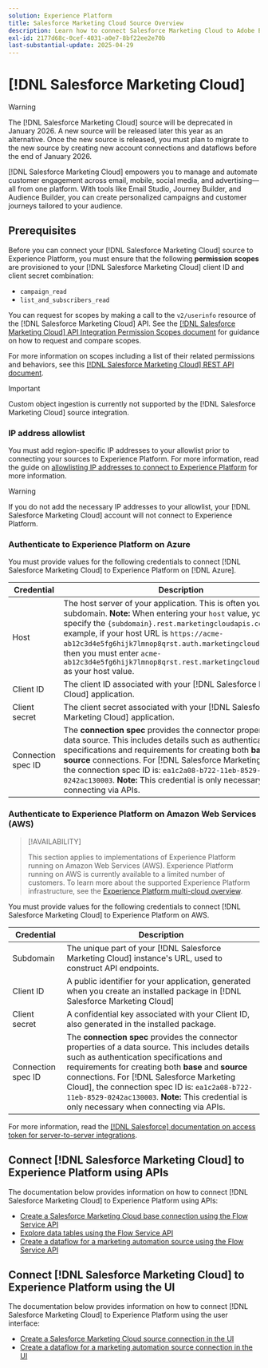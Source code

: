 ```yaml
---
solution: Experience Platform
title: Salesforce Marketing Cloud Source Overview
description: Learn how to connect Salesforce Marketing Cloud to Adobe Experience Platform using APIs or the user interface.
exl-id: 2177d68c-0cef-4031-a0e7-8bf22ee2e70b
last-substantial-update: 2025-04-29
---
```

# [!DNL Salesforce Marketing Cloud]

>[!WARNING]
>
>The [!DNL Salesforce Marketing Cloud] source will be deprecated in January 2026. A new source will be released later this year as an alternative. Once the new source is released, you must plan to migrate to the new source by creating new account connections and dataflows before the end of January 2026.

[!DNL Salesforce Marketing Cloud] empowers you to manage and automate customer engagement across email, mobile, social media, and advertising—all from one platform. With tools like Email Studio, Journey Builder, and Audience Builder, you can create personalized campaigns and customer journeys tailored to your audience. 

## Prerequisites

Before you can connect your [!DNL Salesforce Marketing Cloud] source to Experience Platform, you must ensure that the following **permission scopes** are provisioned to your [!DNL Salesforce Marketing Cloud] client ID and client secret combination:

* `campaign_read`
* `list_and_subscribers_read`

You can request for scopes by making a call to the `v2/userinfo` resource of the [!DNL Salesforce Marketing Cloud] API. See the [[!DNL Salesforce Marketing Cloud] API Integration Permission Scopes document](<https://developer.salesforce.com/docs/marketing/marketing-cloud/guide/data-access-permissions.html>) for guidance on how to request and compare scopes.

For more information on scopes including a list of their related permissions and behaviors, see this [[!DNL Salesforce Marketing Cloud] REST API document](<https://developer.salesforce.com/docs/marketing/marketing-cloud/guide/rest-permissions-and-scopes.html>).

>[!IMPORTANT]
>
>Custom object ingestion is currently not supported by the [!DNL Salesforce Marketing Cloud] source integration.

### IP address allowlist

You must add region-specific IP addresses to your allowlist prior to connecting your sources to Experience Platform. For more information, read the guide on [allowlisting IP addresses to connect to Experience Platform](../../ip-address-allow-list.md) for more information.

>[!WARNING]
>
>If you do not add the necessary IP addresses to your allowlist, your [!DNL Salesforce Marketing Cloud] account will not connect to Experience Platform.

### Authenticate to Experience Platform on Azure

You must provide values for the following credentials to connect [!DNL Salesforce Marketing Cloud] to Experience Platform on [!DNL Azure].

| Credential | Description |
| --- | --- |
| Host | The host server of your application. This is often your subdomain. **Note:** When entering your `host` value, you need to specify the `{subdomain}.rest.marketingcloudapis.com`. For example, if your host URL is `https://acme-ab12c3d4e5fg6hijk7lmnop8qrst.auth.marketingcloudapis.com/`, then you must enter `acme-ab12c3d4e5fg6hijk7lmnop8qrst.rest.marketingcloudapis.com/` as your host value. |
| Client ID | The client ID associated with your [!DNL Salesforce Marketing Cloud] application. |
| Client secret | The client secret associated with your [!DNL Salesforce Marketing Cloud] application. |
| Connection spec ID | The **connection spec** provides the connector properties of a data source. This includes details such as authentication specifications and requirements for creating both **base** and **source** connections. For [!DNL Salesforce Marketing Cloud], the connection spec ID is: `ea1c2a08-b722-11eb-8529-0242ac130003`. **Note:** This credential is only necessary when connecting via APIs. |

### Authenticate to Experience Platform on Amazon Web Services (AWS)

>[!AVAILABILITY]
>
>This section applies to implementations of Experience Platform running on Amazon Web Services (AWS). Experience Platform running on AWS is currently available to a limited number of customers. To learn more about the supported Experience Platform infrastructure, see the [Experience Platform multi-cloud overview](../../../landing/multi-cloud.md).

You must provide values for the following credentials to connect [!DNL Salesforce Marketing Cloud] to Experience Platform on AWS.

| Credential | Description |
| --- | --- |
| Subdomain | The unique part of your [!DNL Salesforce Marketing Cloud] instance's URL, used to construct API endpoints. |
| Client ID | A public identifier for your application, generated when you create an installed package in [!DNL Salesforce Marketing Cloud]
| Client secret | A confidential key associated with your Client ID, also generated in the installed package. |
| Connection spec ID | The **connection spec** provides the connector properties of a data source. This includes details such as authentication specifications and requirements for creating both **base** and **source** connections. For [!DNL Salesforce Marketing Cloud], the connection spec ID is: `ea1c2a08-b722-11eb-8529-0242ac130003`. **Note:** This credential is only necessary when connecting via APIs. |

For more information, read the [[!DNL Salesforce] documentation on access token for server-to-server integrations](https://developer.salesforce.com/docs/marketing/marketing-cloud/guide/access-token-s2s.html).

## Connect [!DNL Salesforce Marketing Cloud] to Experience Platform using APIs

The documentation below provides information on how to connect [!DNL Salesforce Marketing Cloud] to Experience Platform using APIs:

* [Create a Salesforce Marketing Cloud base connection using the Flow Service API](../../tutorials/api/create/marketing-automation/salesforce-marketing-cloud.md)
* [Explore data tables using the Flow Service API](../../tutorials/api/explore/tabular.md)
* [Create a dataflow for a marketing automation source using the Flow Service API](../../tutorials/api/collect/marketing-automation.md)

## Connect [!DNL Salesforce Marketing Cloud] to Experience Platform using the UI

The documentation below provides information on how to connect [!DNL Salesforce Marketing Cloud] to Experience Platform using the user interface:

* [Create a Salesforce Marketing Cloud source connection in the UI](../../tutorials/ui/create/marketing-automation/salesforce-marketing-cloud.md)
* [Create a dataflow for a marketing automation source connection in the UI](../../tutorials/ui/dataflow/marketing-automation.md)
